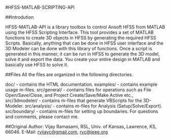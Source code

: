 #HFSS-MATLAB-SCRIPTING-API

##Introdution

HFSS-MATLAB-API is a library toolbox to control Ansoft HFSS from MATLAB using 
the HFSS Scripting Interface. This tool provides a set of MATLAB functions to 
create 3D objects in HFSS by generating the required HFSS Scripts. Basically, 
anything that can be done in HFSS user interface and the 3D Modeler can be 
done with this library of functions. Once a script is generated in this 
manner, it can be run in HFSS to generate the 3D model, solve it and export 
the data. You create your entire design in MATLAB and basically use HFSS to 
solve it.

##Files
All the files are organized in the following directories.

doc/ - contains the HTML documentation.
examples/ - contains example usage m-files.
src/general/ - contains files for operations such as File Open/Save/Close, and Project Create/Save/Make Active etc.,
src/3dmodeler/ - contains m-files that generate VBScripts for the 3D-Modeler.
src/analysis/ - contains m-files for Analysis (Setup/Solve/Export).
src/boundary/ - contains m-files for setting up boundaries.
For questions and comments, please contact me.

##Original Author:
Vijay Ramasami,
RSL, Univ. of Kansas,
Lawrence, KS, 66046.
E-Mail: rvijayc@gmail.com, rvc@ieee.org
